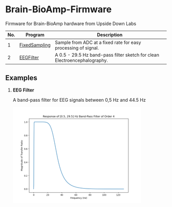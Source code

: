 # Brain-BioAmp-Firmware
Firmware for Brain-BioAmp hardware from Upside Down Labs

| No. | Program| Description |
| ---- | ---- | ---- |
|1 | [FixedSampling](1_FixedSampling)| Sample from ADC at a fixed rate for easy processing of signal.|
|2 | [EEGFilter](2_EEGFilter)| A 0.5 - 29.5 Hz band-pass filter sketch for clean Electroencephalography.|

## Examples

1. **EEG Filter**

    A band-pass filter for EEG signals between 0,5 Hz and 44.5 Hz 

    <img src="2_EEGFilter/EEGFilter.png" height="300" width="400">
